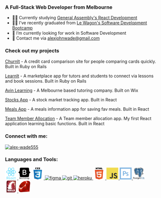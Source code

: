 
<h3 align="left">A Full-Stack Web Developer from Melbourne</h3>

- 👨‍💻 Currently studying <a href="https://generalassemb.ly/education/react-development/sydney"> General Assembly's React Development</a>
- 👩‍🎓 I’ve recently graduated from <a href="https://www.lewagon.com/web-development-course">Le Wagon's Software Development Bootcamp</a>
- 💪 I’m currently looking for work in Software Development
- 📧 Contact me via alexjohnwade@gmail.com

<h3 align="left">Check out my projects</h3>
<p align="left"><a href="https://churnit2.herokuapp.com/">ChurnIt</a> - A credit card comparison site for people comparing cards quickly. Built in Ruby on Rails</p>
  <p align="left"><a href="https://learnit3.herokuapp.com/">LearnIt</a> - A marketplace app for tutors and students to connect via lessons and book sessions. Built in Ruby on Rails</p>
  <p align="left"><a href="https://www.avinlearning.com/">Avin Learning</a> - A Melbourne based tutoring company. Built on Wix</p>
  <p align="left"><a href="https://react-stocks-app-psi.vercel.app/">Stocks App</a> - A stock market tracking app. Built in React
  <p align="left"><a href="https://react-stocks-app-psi.vercel.app/">Meals App</a> - A meals information app for saving fav meals. Built in React
  <p align="left"><a href="https://react-stocks-app-psi.vercel.app/">Team Member Allocation</a> - A Team member allocation app. My first React application learning basic functions. Built in React


<h3 align="left">Connect with me:</h3>
<p align="left">
<a href="https://linkedin.com/in/alex-wade555" target="blank"><img align="center" src="https://raw.githubusercontent.com/rahuldkjain/github-profile-readme-generator/master/src/images/icons/Social/linked-in-alt.svg" alt="alex-wade555" height="30" width="40" /></a>
</p>

<h3 align="left">Languages and Tools:</h3>
<p align="left"> <a href="https://getbootstrap.com" target="_blank" rel="noreferrer"> <a href="https://reactjs.org/" target="_blank" rel="noreferrer"> <img src="https://raw.githubusercontent.com/devicons/devicon/master/icons/react/react-original-wordmark.svg" alt="react" width="40" height="40"/> </a> <img src="https://raw.githubusercontent.com/devicons/devicon/master/icons/bootstrap/bootstrap-plain-wordmark.svg" alt="bootstrap" width="40" height="40"/> </a> <a href="https://www.w3schools.com/css/" target="_blank" rel="noreferrer"> <img src="https://raw.githubusercontent.com/devicons/devicon/master/icons/css3/css3-original-wordmark.svg" alt="css3" width="40" height="40"/> </a> <a href="https://www.figma.com/" target="_blank" rel="noreferrer"> <img src="https://www.vectorlogo.zone/logos/figma/figma-icon.svg" alt="figma" width="40" height="40"/> </a> <a href="https://git-scm.com/" target="_blank" rel="noreferrer"> <img src="https://www.vectorlogo.zone/logos/git-scm/git-scm-icon.svg" alt="git" width="40" height="40"/> </a> <a href="https://heroku.com" target="_blank" rel="noreferrer"> <img src="https://www.vectorlogo.zone/logos/heroku/heroku-icon.svg" alt="heroku" width="40" height="40"/> </a> <a href="https://www.w3.org/html/" target="_blank" rel="noreferrer"> <img src="https://raw.githubusercontent.com/devicons/devicon/master/icons/html5/html5-original-wordmark.svg" alt="html5" width="40" height="40"/> </a> <a href="https://developer.mozilla.org/en-US/docs/Web/JavaScript" target="_blank" rel="noreferrer"> <img src="https://raw.githubusercontent.com/devicons/devicon/master/icons/javascript/javascript-original.svg" alt="javascript" width="40" height="40"/> </a> <a href="https://www.photoshop.com/en" target="_blank" rel="noreferrer"> <img src="https://raw.githubusercontent.com/devicons/devicon/master/icons/photoshop/photoshop-line.svg" alt="photoshop" width="40" height="40"/> </a> <a href="https://www.postgresql.org" target="_blank" rel="noreferrer"> <img src="https://raw.githubusercontent.com/devicons/devicon/master/icons/postgresql/postgresql-original-wordmark.svg" alt="postgresql" width="40" height="40"/> </a> <a href="https://rubyonrails.org" target="_blank" rel="noreferrer"> <img src="https://raw.githubusercontent.com/devicons/devicon/master/icons/rails/rails-original-wordmark.svg" alt="rails" width="40" height="40"/> </a> <a href="https://www.ruby-lang.org/en/" target="_blank" rel="noreferrer"> <img src="https://raw.githubusercontent.com/devicons/devicon/master/icons/ruby/ruby-original.svg" alt="ruby" width="40" height="40"/> </a> </p>
